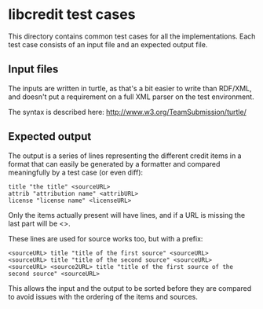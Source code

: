 libcredit test cases
====================

This directory contains common test cases for all the implementations.
Each test case consists of an input file and an expected output file.

Input files
-----------

The inputs are written in turtle, as that's a bit easier to write than
RDF/XML, and doesn't put a requirement on a full XML parser on the
test environment.

The syntax is described here: http://www.w3.org/TeamSubmission/turtle/


Expected output
---------------

The output is a series of lines representing the different credit
items in a format that can easily be generated by a formatter and
compared meaningfully by a test case (or even diff):

```
title "the title" <sourceURL>
attrib "attribution name" <attribURL>
license "license name" <licenseURL>
```

Only the items actually present will have lines, and if a URL is
missing the last part will be <>.

These lines are used for source works too, but with a prefix:

```
<sourceURL> title "title of the first source" <sourceURL>
<sourceURL> title "title of the second source" <sourceURL>
<sourceURL> <source2URL> title "title of the first source of the second source" <sourceURL>
```

This allows the input and the output to be sorted before they are
compared to avoid issues with the ordering of the items and sources.
